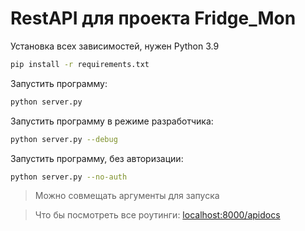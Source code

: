 # RestAPI для проекта Fridge_Mon

Установка всех зависимостей, нужен Python 3.9

```sh
pip install -r requirements.txt
```

Запустить программу:

```sh
python server.py
```

Запустить программу в режиме разработчика:

```sh
python server.py --debug
```

Запустить программу, без авторизации:

```sh
python server.py --no-auth
```

> Можно совмещать аргументы для запуска

> Что бы посмотреть все роутинги: [localhost:8000/apidocs](http://localhost:8000/apidocs)
